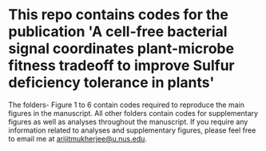 # This repo contains codes for the publication 'A cell-free bacterial signal coordinates plant-microbe fitness tradeoff to improve Sulfur deficiency tolerance in plants'
The folders- Figure 1 to 6 contain codes required to reproduce the main figures in the manuscript. All other folders contain codes for supplementary figures as well as analyses throughout the manuscript. If you require any information related to analyses and supplementary figures, please feel free to email me at arijitmukherjee@u.nus.edu. 
